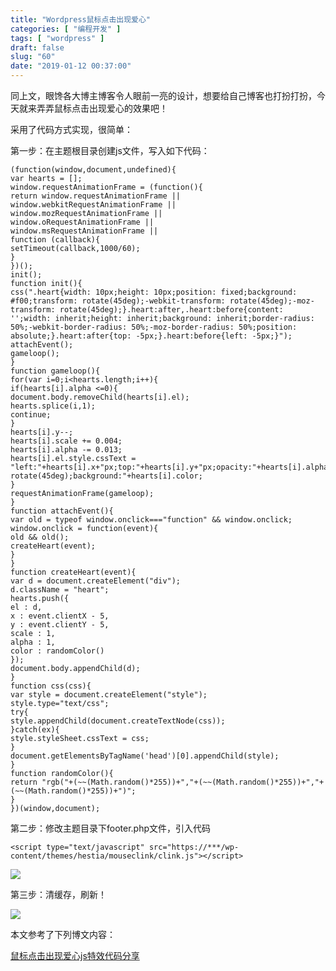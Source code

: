 ```yaml
---
title: "Wordpress鼠标点击出现爱心"
categories: [ "编程开发" ]
tags: [ "wordpress" ]
draft: false
slug: "60"
date: "2019-01-12 00:37:00"
---
```




同上文，眼馋各大博主博客令人眼前一亮的设计，想要给自己博客也打扮打扮，今天就来弄弄鼠标点击出现爱心的效果吧！

采用了代码方式实现，很简单：

第一步：在主题根目录创建js文件，写入如下代码：

    (function(window,document,undefined){
    var hearts = [];
    window.requestAnimationFrame = (function(){
    return window.requestAnimationFrame ||
    window.webkitRequestAnimationFrame ||
    window.mozRequestAnimationFrame ||
    window.oRequestAnimationFrame ||
    window.msRequestAnimationFrame ||
    function (callback){
    setTimeout(callback,1000/60);
    }
    })();
    init();
    function init(){
    css(".heart{width: 10px;height: 10px;position: fixed;background: #f00;transform: rotate(45deg);-webkit-transform: rotate(45deg);-moz-transform: rotate(45deg);}.heart:after,.heart:before{content: '';width: inherit;height: inherit;background: inherit;border-radius: 50%;-webkit-border-radius: 50%;-moz-border-radius: 50%;position: absolute;}.heart:after{top: -5px;}.heart:before{left: -5px;}");
    attachEvent();
    gameloop();
    }
    function gameloop(){
    for(var i=0;i<hearts.length;i++){
    if(hearts[i].alpha <=0){
    document.body.removeChild(hearts[i].el);
    hearts.splice(i,1);
    continue;
    }
    hearts[i].y--;
    hearts[i].scale += 0.004;
    hearts[i].alpha -= 0.013;
    hearts[i].el.style.cssText = "left:"+hearts[i].x+"px;top:"+hearts[i].y+"px;opacity:"+hearts[i].alpha+";transform:scale("+hearts[i].scale+","+hearts[i].scale+") rotate(45deg);background:"+hearts[i].color;
    }
    requestAnimationFrame(gameloop);
    }
    function attachEvent(){
    var old = typeof window.onclick==="function" && window.onclick;
    window.onclick = function(event){
    old && old();
    createHeart(event);
    }
    }
    function createHeart(event){
    var d = document.createElement("div");
    d.className = "heart";
    hearts.push({
    el : d,
    x : event.clientX - 5,
    y : event.clientY - 5,
    scale : 1,
    alpha : 1,
    color : randomColor()
    });
    document.body.appendChild(d);
    }
    function css(css){
    var style = document.createElement("style");
    style.type="text/css";
    try{
    style.appendChild(document.createTextNode(css));
    }catch(ex){
    style.styleSheet.cssText = css;
    }
    document.getElementsByTagName('head')[0].appendChild(style);
    }
    function randomColor(){
    return "rgb("+(~~(Math.random()*255))+","+(~~(Math.random()*255))+","+(~~(Math.random()*255))+")";
    }
    })(window,document);

第二步：修改主题目录下footer.php文件，引入代码

    <script type="text/javascript" src="https://***/wp-content/themes/hestia/mouseclink/clink.js"></script>

![](https://blog.songtianlun.cn/wp-content/uploads/2019/01/image-5.png)

第三步：清缓存，刷新！

![](https://blog.songtianlun.cn/wp-content/uploads/2019/01/image-6.png)

  

本文参考了下列博文内容：

[鼠标点击出现爱心js特效代码分享](https://www.kuacg.com/21517.html)